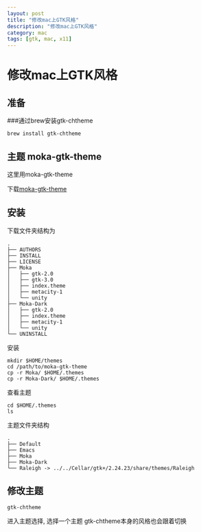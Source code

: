 ```yaml
---
layout: post
title: "修改mac上GTK风格"
description: "修改mac上GTK风格"
category: mac
tags: [gtk, mac, x11]
---
```

# 修改mac上GTK风格

## 准备
###通过brew安装gtk-chtheme

    brew install gtk-chtheme


## 主题 moka-gtk-theme
这里用moka-gtk-theme

下载[moka-gtk-theme](http://ncu.dl.sourceforge.net/project/mokaproject/moka-gtk-theme.zip_)

## 安装

下载文件夹结构为

	.
	├── AUTHORS
	├── INSTALL
	├── LICENSE
	├── Moka
	│   ├── gtk-2.0
	│   ├── gtk-3.0
	│   ├── index.theme
	│   ├── metacity-1
	│   └── unity
	├── Moka-Dark
	│   ├── gtk-2.0
	│   ├── index.theme
	│   ├── metacity-1
	│   └── unity
	└── UNINSTALL
安装

	mkdir $HOME/themes
	cd /path/to/moka-gtk-theme
	cp -r Moka/ $HOME/.themes
	cp -r Moka-Dark/ $HOME/.themes

查看主题

	cd $HOME/.themes
	ls

主题文件夹结构

	.
	├── Default
	├── Emacs
	├── Moka
	├── Moka-Dark
	└── Raleigh -> ../../Cellar/gtk+/2.24.23/share/themes/Raleigh


## 修改主题

	gtk-chtheme
进入主题选择, 选择一个主题 	gtk-chtheme本身的风格也会跟着切换

